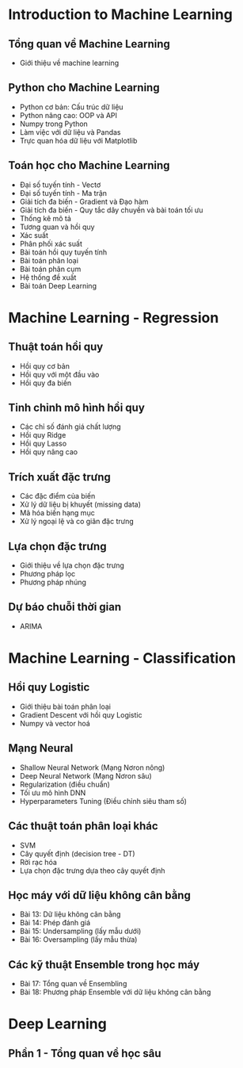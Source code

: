 # Introduction to Machine Learning

## Tổng quan về Machine Learning

- Giới thiệu về machine learning

## Python cho Machine Learning

- Python cơ bản: Cấu trúc dữ liệu
- Python nâng cao: OOP và API
- Numpy trong Python
- Làm việc với dữ liệu và Pandas
- Trực quan hóa dữ liệu với Matplotlib

## Toán học cho Machine Learning

- Đại số tuyến tính - Vectơ
- Đại số tuyến tính - Ma trận
- Giải tích đa biến - Gradient và Đạo hàm
- Giải tích đa biến - Quy tắc dây chuyền và bài toán tối ưu
- Thống kê mô tả
- Tương quan và hồi quy
- Xác suất
- Phân phối xác suất
- Bài toán hồi quy tuyến tính
- Bài toán phân loại
- Bài toán phân cụm
- Hệ thống đề xuất
- Bài toán Deep Learning

# Machine Learning - Regression

## Thuật toán hồi quy

- Hồi quy cơ bản
- Hồi quy với một đầu vào
- Hồi quy đa biến

## Tinh chỉnh mô hình hồi quy

- Các chỉ số đánh giá chất lượng
- Hồi quy Ridge
- Hồi quy Lasso
- Hồi quy nâng cao

## Trích xuất đặc trưng

- Các đặc điểm của biến
- Xử lý dữ liệu bị khuyết (missing data)
- Mã hóa biến hạng mục
- Xử lý ngoại lệ và co giãn đặc trưng

## Lựa chọn đặc trưng

- Giới thiệu về lựa chọn đặc trưng
- Phương pháp lọc
- Phương pháp nhúng

## Dự báo chuỗi thời gian

- ARIMA

# Machine Learning - Classification

## Hồi quy Logistic

- Giới thiệu bài toán phân loại
- Gradient Descent với hồi quy Logistic
- Numpy và vector hoá

## Mạng Neural

- Shallow Neural Network (Mạng Nơron nông)
- Deep Neural Network (Mạng Nơron sâu)
- Regularization (điều chuẩn) 
- Tối ưu mô hình DNN
- Hyperparameters Tuning (Điều chỉnh siêu tham số)
  
## Các thuật toán phân loại khác

- SVM
- Cây quyết định (decision tree - DT)
- Rời rạc hóa
- Lựa chọn đặc trưng dựa theo cây quyết định

## Học máy với dữ liệu không cân bằng

- Bài 13: Dữ liệu không cân bằng
- Bài 14: Phép đánh giá
- Bài 15: Undersampling (lấy mẫu dưới)
- Bài 16: Oversampling (lấy mẫu thừa)

## Các kỹ thuật Ensemble trong học máy

- Bài 17: Tổng quan về Ensembling
- Bài 18: Phương pháp Ensemble với dữ liệu không cân bằng

# Deep Learning

## Phần 1 - Tổng quan về học sâu

